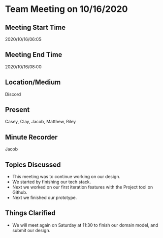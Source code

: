 # Team Meeting on 10/16/2020

## Meeting Start Time

2020/10/16/06:05

## Meeting End Time

2020/10/16/08:00

## Location/Medium

Discord

## Present

Casey, Clay, Jacob, Matthew, Riley

## Minute Recorder

Jacob

## Topics Discussed

 - This meeting was to continue working on our design.
 - We started by finishing our tech stack.
 - Next we worked on our first iteration features with the Project tool on Github.
 - Next we finished our prototype.

## Things Clarified

- We will meet again on Saturday at 11:30 to finish our domain model, and submit our design.
